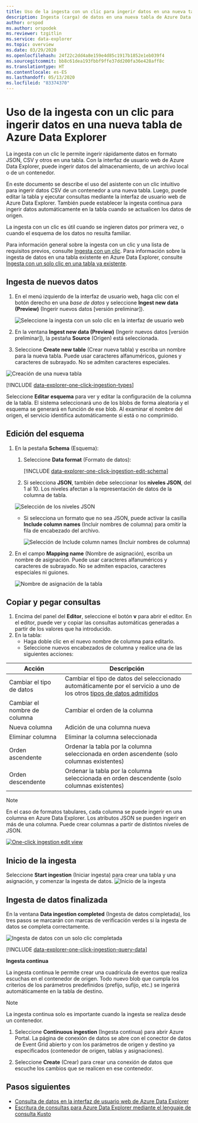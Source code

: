 ```yaml
---
title: Uso de la ingesta con un clic para ingerir datos en una nueva tabla de Azure Data Explorer
description: Ingesta (carga) de datos en una nueva tabla de Azure Data Explorer de forma simple, mediante la ingesta con un clic.
author: orspod
ms.author: orspodek
ms.reviewer: tzgitlin
ms.service: data-explorer
ms.topic: overview
ms.date: 03/29/2020
ms.openlocfilehash: 24f22c2dd4a8e159e4d85c1917b1852e1eb039f4
ms.sourcegitcommit: bb8c61dea193fbbf9ffe37dd200fa36e428aff8c
ms.translationtype: HT
ms.contentlocale: es-ES
ms.lasthandoff: 05/13/2020
ms.locfileid: "83374370"
---
```

# <a name="use-one-click-ingestion-to-ingest-data-to-a-new-table-in-azure-data-explorer"></a>Uso de la ingesta con un clic para ingerir datos en una nueva tabla de Azure Data Explorer

La ingesta con un clic le permite ingerir rápidamente datos en formato JSON, CSV y otros en una tabla. Con la interfaz de usuario web de Azure Data Explorer, puede ingerir datos del almacenamiento, de un archivo local o de un contenedor. 

En este documento se describe el uso del asistente con un clic intuitivo para ingerir datos CSV de un contenedor a una nueva tabla. Luego, puede editar la tabla y ejecutar consultas mediante la interfaz de usuario web de Azure Data Explorer. También puede establecer la ingesta continua para ingerir datos automáticamente en la tabla cuando se actualicen los datos de origen.

La ingesta con un clic es útil cuando se ingieren datos por primera vez, o cuando el esquema de los datos no resulta familiar. 

Para información general sobre la ingesta con un clic y una lista de requisitos previos, consulte [Ingesta con un clic](ingest-data-one-click.md).
Para información sobre la ingesta de datos en una tabla existente en Azure Data Explorer, consulte [Ingesta con un solo clic en una tabla ya existente](one-click-ingestion-existing-table.md).

## <a name="ingest-new-data"></a>Ingesta de nuevos datos

1. En el menú izquierdo de la interfaz de usuario web, haga clic con el botón derecho en una *base de datos* y seleccione **Ingest new data (Preview)** (Ingerir nuevos datos [versión preliminar]).

    ![Seleccione la ingesta con un solo clic en la interfaz de usuario web](media/one-click-ingestion-new-table/one-click-ingestion-in-web-ui.png)   
 
1. En la ventana **Ingest new data (Preview)** (Ingerir nuevos datos [versión preliminar]), la pestaña **Source** (Origen) está seleccionada. 

1. Seleccione **Create new table** (Crear nueva tabla) y escriba un nombre para la nueva tabla. Puede usar caracteres alfanuméricos, guiones y caracteres de subrayado. No se admiten caracteres especiales.

![Creación de una nueva tabla](media/one-click-ingestion-new-table/create-new-table.png) 

[!INCLUDE [data-explorer-one-click-ingestion-types](includes/data-explorer-one-click-ingestion-types.md)]

Seleccione **Editar esquema** para ver y editar la configuración de la columna de la tabla. El sistema seleccionará uno de los blobs de forma aleatoria y el esquema se generará en función de ese blob. Al examinar el nombre del origen, el servicio identifica automáticamente si está o no comprimido.

## <a name="edit-the-schema"></a>Edición del esquema

1. En la pestaña **Schema** (Esquema):

    1. Seleccione **Data format** (Formato de datos):

        [!INCLUDE [data-explorer-one-click-ingestion-edit-schema](includes/data-explorer-one-click-ingestion-edit-schema.md)]

    1. Si selecciona **JSON**, también debe seleccionar los **niveles JSON**, del 1 al 10. Los niveles afectan a la representación de datos de la columna de tabla. 

    ![Selección de los niveles JSON](media/one-click-ingestion-new-table/json-levels.png)

    * Si selecciona un formato que no sea JSON, puede activar la casilla **Include column names** (Incluir nombres de columna) para omitir la fila de encabezado del archivo.

        ![Selección de Include column names (Incluir nombres de columna)](media/one-click-ingestion-new-table/non-json-format.png)
        
1. En el campo **Mapping name** (Nombre de asignación), escriba un nombre de asignación. Puede usar caracteres alfanuméricos y caracteres de subrayado. No se admiten espacios, caracteres especiales ni guiones.
    
    ![Nombre de asignación de la tabla](media/one-click-ingestion-new-table/table-mapping.png)

## <a name="copy-and-paste-queries"></a>Copiar y pegar consultas

1. Encima del panel del **Editor**, seleccione el botón **v** para abrir el editor. En el editor, puede ver y copiar las consultas automáticas generadas a partir de los valores que ha introducido. 
1. En la tabla: 
    * Haga doble clic en el nuevo nombre de columna para editarlo.
    * Seleccione nuevos encabezados de columna y realice una de las siguientes acciones:
    
|Acción         |Descripción                                  |
|-----------------|-------------------------------------------|
|Cambiar el tipo de datos |Cambiar el tipo de datos del seleccionado automáticamente por el servicio a uno de los otros [tipos de datos admitidos](#edit-the-schema)|
|Cambiar el nombre de columna    |Cambiar el orden de la columna |
|Nueva columna       |Adición de una columna nueva|
|Eliminar columna    |Eliminar la columna seleccionada|
|Orden ascendente   |Ordenar la tabla por la columna seleccionada en orden ascendente (solo columnas existentes)|
|Orden descendente  |Ordenar la tabla por la columna seleccionada en orden descendente (solo columnas existentes) |

> [!Note]
> En el caso de formatos tabulares, cada columna se puede ingerir en una columna en Azure Data Explorer.
> Los atributos JSON se pueden ingerir en más de una columna. Puede crear columnas a partir de distintos niveles de JSON.

[![](media/one-click-ingestion-new-table/edit-view.png "One-click ingestion edit view")](media/one-click-ingestion-new-table/edit-view.png#lightbox) 

## <a name="start-ingestion"></a>Inicio de la ingesta

Seleccione **Start ingestion** (Iniciar ingesta) para crear una tabla y una asignación, y comenzar la ingesta de datos.
![Inicio de la ingesta](media/one-click-ingestion-new-table/start-ingestion.png)

## <a name="data-ingestion-completed"></a>Ingesta de datos finalizada

En la ventana **Data ingestion completed** (Ingesta de datos completada), los tres pasos se marcarán con marcas de verificación verdes si la ingesta de datos se completa correctamente.
 
![Ingesta de datos con un solo clic completada](media/one-click-ingestion-new-table/one-click-data-ingestion-complete.png)

[!INCLUDE [data-explorer-one-click-ingestion-query-data](includes/data-explorer-one-click-ingestion-query-data.md)]

**Ingesta continua**

La ingesta continua le permite crear una cuadrícula de eventos que realiza escuchas en el contenedor de origen. Todo nuevo blob que cumpla los criterios de los parámetros predefinidos (prefijo, sufijo, etc.) se ingerirá automáticamente en la tabla de destino.

> [!Note]
> La ingesta continua solo es importante cuando la ingesta se realiza desde un contenedor.

1. Seleccione **Continuous ingestion** (Ingesta continua) para abrir Azure Portal. La página de conexión de datos se abre con el conector de datos de Event Grid abierto y con los parámetros de origen y destino ya especificados (contenedor de origen, tablas y asignaciones).

1. Seleccione **Create** (Crear) para crear una conexión de datos que escuche los cambios que se realicen en ese contenedor. 

## <a name="next-steps"></a>Pasos siguientes

* [Consulta de datos en la interfaz de usuario web de Azure Data Explorer](web-query-data.md)
* [Escritura de consultas para Azure Data Explorer mediante el lenguaje de consulta Kusto](write-queries.md)
